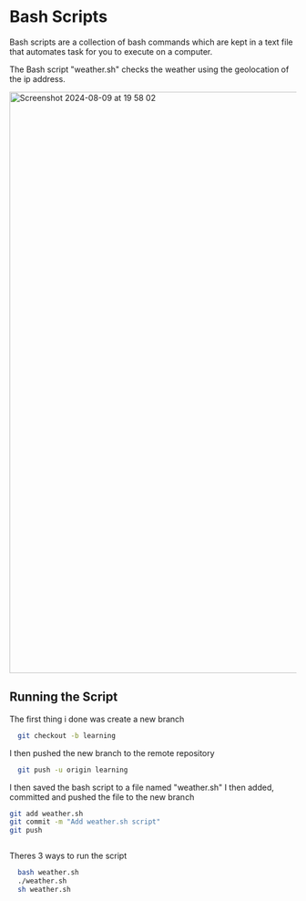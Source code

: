 
# Bash Scripts

Bash scripts are a collection of bash commands which are kept in a text file that automates task for you to execute on a computer.

The Bash script "weather.sh" checks the weather using the geolocation of the ip address.





<img width="1021" alt="Screenshot 2024-08-09 at 19 58 02" src="https://github.com/user-attachments/assets/fa1bef8d-6911-4972-b0d5-8b94f912b703">

## Running the Script

The first thing i done was create a new branch

```bash
  git checkout -b learning

```

I then pushed the new branch to the remote repository


```bash
  git push -u origin learning


```
I then saved the bash script to a file named "weather.sh"
I then added, committed and pushed the file to the new branch


```bash
git add weather.sh
git commit -m "Add weather.sh script"
git push



```
Theres 3 ways to run the script

```bash
  bash weather.sh
  ./weather.sh
  sh weather.sh


```
